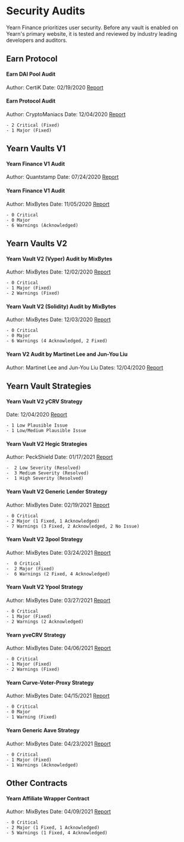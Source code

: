 # Security Audits 

Yearn Finance prioritizes user security. Before any vault is enabled on Yearn's primary website, it is tested and reviewed by industry leading developers and auditors.


## Earn Protocol

#### Earn DAI Pool Audit
Author: CertiK
Date: 02/19/2020
[Report](https://github.com/yearn/yearn-security/blob/master/audits/202002_Certik_itoken/Certik%20-%20itoken-finance-audit-report-1.1.0.pdf)

#### Earn Protocol Audit
Author: CryptoManiacs
Date: 12/04/2020
[Report](https://github.com/yearn/yearn-security/blob/master/audits/202000_Mixed_yearn-finance/CryptoManiacs%20%20-%20Audit%20of%20iearn.finance%20by%20CryptoManiacs%20-%20HackMD.pdf)
        
    - 2 Critical (Fixed)
    - 1 Major (Fixed)

## Yearn Vaults V1 

#### Yearn Finance V1 Audit
Author: Quantstamp
Date: 07/24/2020
[Report](https://github.com/yearn/yearn-security/blob/master/audits/202007_Quantstamp_yearn-finance/Quantstamp%20-%20Yearn.Finance%20Security%20Review.pdf)

#### Yearn Finance V1 Audit
Author: MixBytes
Date: 11/05/2020
[Report](https://github.com/yearn/yearn-security/blob/master/audits/202011_MixBytes_vaultsv1/MixBytes%20-%20Yearn.Finance%20protocol%20v.1%20Smart%20Contracts%20Audit%20Security%20Audit%20Report.pdf)

    - 0 Critical 
    - 0 Major
    - 6 Warnings (Acknowledged)

## Yearn Vaults V2

#### Yearn Vault V2 (Vyper) Audit by MixBytes
Author: MixBytes
Date: 12/02/2020
[Report](https://github.com/yearn/yearn-security/blob/master/audits/202012_MixBytes_yearn-vaults/MixBytes_Yearn_Vault_v_2_Smart_Contract_Audit_Report_Vyper_part.pdf)

    - 0 Critical
    - 1 Major (Fixed)
    - 2 Warnings (Fixed)

#### Yearn Vault V2 (Solidity) Audit by MixBytes
Author: MixBytes
Date: 12/03/2020
[Report](https://github.com/yearn/yearn-security/blob/master/audits/202012_MixBytes_yearn-vaults/MixBytes_Yearn_Vault_v_2_Smart_Contract_Audit_Report_Solidity_part.pdf)

    - 0 Critical 
    - 0 Major
    - 6 Warnings (4 Acknowledged, 2 Fixed)

#### Yearn V2 Audit by Martinet Lee and Jun-You Liu
Author: Martinet Lee and Jun-You Liu
Dates: 12/04/2020
[Report](https://github.com/yearn/yearn-security/blob/master/audits/202000_Mixed_yearn-finance/YearnV2_%20our%20gotcha%20notes%20-%20HackMD.pdf)

## Yearn Vault Strategies

#### Yearn Vault V2 yCRV Strategy
Date: 12/04/2020
[Report](https://github.com/yearn/yearn-security/blob/master/audits/202000_Mixed_yearn-finance/StrategyCurveYCRV.sol%20-%20HackMD.pdf)

    - 1 Low Plausible Issue
    - 1 Low/Medium Plausible Issue

#### Yearn Vault V2 Hegic Strategies
Author: PeckShield
Date: 01/17/2021
[Report](https://github.com/yearn/yearn-security/blob/master/audits/202101_Peckshield_yearn-strategies/PeckShield_Yearn_Strategies_v_2_Hegic_and_Dai_Smart_Contracts_Audit_Report.pdf)
    
    -  2 Low Severity (Resolved)
    -  3 Medium Severity (Resolved)
    -  1 High Severity (Resolved)

#### Yearn Vault V2 Generic Lender Strategy
Author: MixBytes
Date: 02/19/2021
[Report](https://github.com/yearn/yearn-security/blob/master/audits/202102_MixBytes_yearn-generic-lender/MixBytes_YearnV2_generic_lender_strat_Smart_Contracts_Security_Audit_Report.pdf)

    - 0 Critical
    - 2 Major (1 Fixed, 1 Acknowledged)
    - 7 Warnings (3 Fixed, 2 Acknowledged, 2 No Issue)

#### Yearn Vault V2 3pool Strategy
Author: MixBytes
Date: 03/24/2021
[Report](https://github.com/yearn/yearn-security/blob/master/audits/202103_MixBytes_yearn-ypool-3pool/MixBytes_-_Yearn_Stablecoins_3pool_Contracts_Audit_Report.pdf)

    -  0 Critical
    -  2 Major (Fixed)
    -  6 Warnings (2 Fixed, 4 Acknowledged)

#### Yearn Vault V2 Ypool Strategy
Author: MixBytes
Date: 03/27/2021
[Report](https://github.com/yearn/yearn-security/blob/master/audits/202103_MixBytes_yearn-ypool-3pool/MixBytes_-_Yearn_Stablecoins_Ypool_Contracts_Audit_Report.pdf)

    - 0 Critical
    - 1 Major (Fixed)
    - 2 Warnings (2 Acknowledged)

#### Yearn yveCRV Strategy
Author: MixBytes
Date: 04/06/2021
[Report](https://github.com/yearn/yearn-security/blob/master/audits/202104_MixBytes_yearn-yvboost/MixBytes_-_Yearn_Yvboost_Contracts_Audit_Report.pdf)

    - 0 Critical
    - 1 Major (Fixed)
    - 2 Warnings (Fixed)

#### Yearn Curve-Voter-Proxy Strategy
Author: MixBytes
Date: 04/15/2021
[Report](https://github.com/yearn/yearn-security/blob/master/audits/20210423_MixBytes_yearn_curve_voter_proxy/MixBytes_-_Curve_Voter_Proxy_Security_Audit_Report.pdf)

    - 0 Critical
    - 0 Major
    - 1 Warning (Fixed)

#### Yearn Generic Aave Strategy
Author: MixBytes
Date: 04/23/2021
[Report](https://github.com/yearn/yearn-security/blob/master/audits/20210428_MixBytes_yearn_generic_lender_aave/MixBytes_-_Yearn_Generic_Lender_Aave_Contracts_Audit_Report.pdf)
    
    - 0 Critical
    - 1 Major (Fixed)
    - 1 Warnings (Acknowledged)

## Other Contracts

#### Yearn Affiliate Wrapper Contract
Author: MixBytes
Date: 04/09/2021
[Report](https://github.com/yearn/yearn-security/blob/master/audits/202104_MixBytes_yearn-v3-wrapper/MixBytes_-_Yearn_Vault_v.3_Wrapper_Smart_Contracts_Audit_Report.pdf)
    
    - 0 Critical
    - 2 Major (1 Fixed, 1 Acknowledged)
    - 5 Warnings (1 Fixed, 4 Acknowledged)